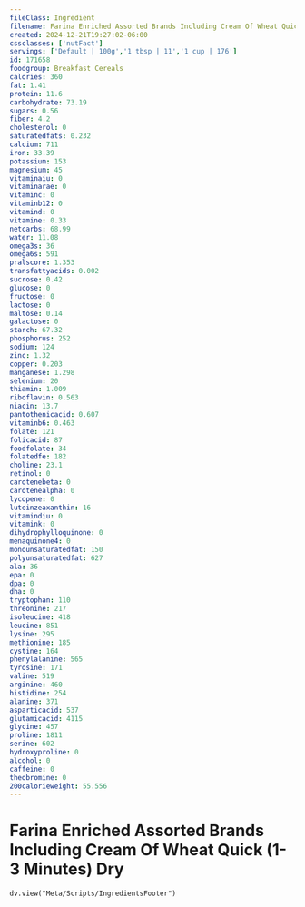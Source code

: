 ```yaml
---
fileClass: Ingredient
filename: Farina Enriched Assorted Brands Including Cream Of Wheat Quick (1-3 Minutes) Dry
created: 2024-12-21T19:27:02-06:00
cssclasses: ['nutFact']
servings: ['Default | 100g','1 tbsp | 11','1 cup | 176']
id: 171658
foodgroup: Breakfast Cereals
calories: 360
fat: 1.41
protein: 11.6
carbohydrate: 73.19
sugars: 0.56
fiber: 4.2
cholesterol: 0
saturatedfats: 0.232
calcium: 711
iron: 33.39
potassium: 153
magnesium: 45
vitaminaiu: 0
vitaminarae: 0
vitaminc: 0
vitaminb12: 0
vitamind: 0
vitamine: 0.33
netcarbs: 68.99
water: 11.08
omega3s: 36
omega6s: 591
pralscore: 1.353
transfattyacids: 0.002
sucrose: 0.42
glucose: 0
fructose: 0
lactose: 0
maltose: 0.14
galactose: 0
starch: 67.32
phosphorus: 252
sodium: 124
zinc: 1.32
copper: 0.203
manganese: 1.298
selenium: 20
thiamin: 1.009
riboflavin: 0.563
niacin: 13.7
pantothenicacid: 0.607
vitaminb6: 0.463
folate: 121
folicacid: 87
foodfolate: 34
folatedfe: 182
choline: 23.1
retinol: 0
carotenebeta: 0
carotenealpha: 0
lycopene: 0
luteinzeaxanthin: 16
vitamindiu: 0
vitamink: 0
dihydrophylloquinone: 0
menaquinone4: 0
monounsaturatedfat: 150
polyunsaturatedfat: 627
ala: 36
epa: 0
dpa: 0
dha: 0
tryptophan: 110
threonine: 217
isoleucine: 418
leucine: 851
lysine: 295
methionine: 185
cystine: 164
phenylalanine: 565
tyrosine: 171
valine: 519
arginine: 460
histidine: 254
alanine: 371
asparticacid: 537
glutamicacid: 4115
glycine: 457
proline: 1811
serine: 602
hydroxyproline: 0
alcohol: 0
caffeine: 0
theobromine: 0
200calorieweight: 55.556
---
```


# Farina Enriched Assorted Brands Including Cream Of Wheat Quick (1-3 Minutes) Dry

```dataviewjs
dv.view("Meta/Scripts/IngredientsFooter")
```